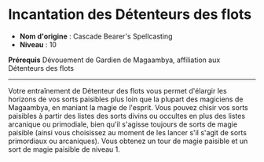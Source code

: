# Incantation des Détenteurs des flots

 * **Nom d'origine** : Cascade Bearer's Spellcasting
 * **Niveau** : 10


<p><span id="ctl00_MainContent_DetailedOutput"><strong>Prérequis</strong> Dévouement de Gardien de Magaambya, affiliation aux Détenteurs des flots<br></span></p>
<hr>
<p>Votre entraînement de Détenteur des flots vous permet d'élargir les horizons de vos sorts paisibles plus loin que la plupart des magiciens de Magaambya, en maniant la magie de l'esprit. Vous pouvez chisir vos sorts paisibles à partir des listes des sorts divins ou occultes en plus des listes arcanique ou primodiale, bien qu'il s'agisse toujours de sorts de magie paisible (ainsi vous choisissez au moment de les lancer s'il s'agit de sorts primordiaux ou arcaniques). Vous obtenez un tour de magie paisible et un sort de magie paisible de niveau 1.&nbsp;</p>